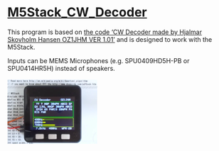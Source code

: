 # [M5Stack_CW_Decoder](https://github.com/hish8612/M5Stack_CW_Decoder)

 This program is based on [the code ‘CW Decoder made by Hjalmar Skovholm Hansen OZ1JHM VER 1.01’](http://oz1jhm.dk/content/very-simpel-cw-decoder-easy-build) and is designed to work with the M5Stack.

 Inputs can be MEMS Microphones (e.g. SPU0409HD5H-PB or SPU0414HR5H) instead of speakers.
<br><br>
<img src="./M5Stack_CW_Decoder_r0.1.png" width="40%">
